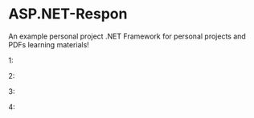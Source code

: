 # ASP.NET-Respon

An example personal project .NET Framework for personal projects and PDFs learning materials!

1:

2:

3:

4:

